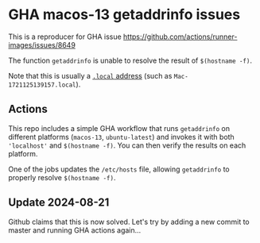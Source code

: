 # GHA macos-13 getaddrinfo issues

This is a reproducer for GHA issue https://github.com/actions/runner-images/issues/8649

The function `getaddrinfo` is unable to resolve the result of `$(hostname -f)`.

Note that this is usually a [`.local` address](https://en.wikipedia.org/wiki/.local) (such as `Mac-1721125139157.local`).

## Actions

This repo includes a simple GHA workflow that runs `getaddrinfo` on different platforms (`macos-13`, `ubuntu-latest`) and invokes it with both `'localhost'` and `$(hostname -f)`. You can then verify the results on each platform.

One of the jobs updates the `/etc/hosts` file, allowing `getaddrinfo` to properly resolve `$(hostname -f)`.


## Update 2024-08-21

Github claims that this is now solved. Let's try by adding a new commit to master and running GHA actions again...
